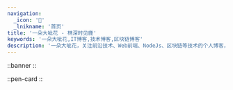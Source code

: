 ```yaml
---
navigation:
  _icon: '🍉'
  _lnikname: '首页'
title: '一朵大呲花 - 林深时见鹿'
keywords: '一朵大呲花,IT博客,技术博客,区块链博客'
description: '一朵大呲花，关注前沿技术、Web前端、NodeJs、区块链等技术的个人博客，记录个人经历、经验、想法的个人博客。'
---
```


::banner
::

::pen-card
::
